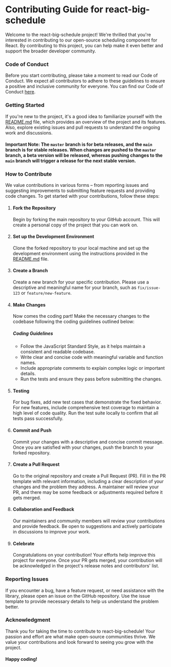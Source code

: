 # Contributing Guide for react-big-schedule

Welcome to the react-big-schedule project! We're thrilled that you're interested in contributing to our open-source scheduling component for React. By contributing to this project, you can help make it even better and support the broader developer community.

### Code of Conduct

Before you start contributing, please take a moment to read our Code of Conduct. We expect all contributors to adhere to these guidelines to ensure a positive and inclusive community for everyone. You can find our Code of Conduct [here](https://github.com/ansulagrawal/react-big-schedule/blob/master/CODE_OF_CONDUCT.md).

### Getting Started

If you're new to the project, it's a good idea to familiarize yourself with the [README.md](https://github.com/ansulagrawal/react-big-schedule/blob/master/README.md) file, which provides an overview of the project and its features. Also, explore existing issues and pull requests to understand the ongoing work and discussions.

#### Important Note: The `master` branch is for beta releases, and the `main` branch is for stable releases. When changes are pushed to the `master` branch, a beta version will be released, whereas pushing changes to the `main` branch will trigger a release for the next stable version.

### How to Contribute

We value contributions in various forms – from reporting issues and suggesting improvements to submitting feature requests and providing code changes. To get started with your contributions, follow these steps:

1. #### Fork the Repository
   Begin by forking the main repository to your GitHub account. This will create a personal copy of the project that you can work on.
2. #### Set up the Development Environment
   Clone the forked repository to your local machine and set up the development environment using the instructions provided in the [README.md](https://github.com/ansulagrawal/react-big-schedule/blob/master/README.md) file.
3. #### Create a Branch
   Create a new branch for your specific contribution. Please use a descriptive and meaningful name for your branch, such as `fix/issue-123` or `feature/new-feature`.
4. #### Make Changes

   Now comes the coding part! Make the necessary changes to the codebase following the coding guidelines outlined below:

   ##### Coding Guidelines

   - Follow the JavaScript Standard Style, as it helps maintain a consistent and readable codebase.
   - Write clear and concise code with meaningful variable and function names.
   - Include appropriate comments to explain complex logic or important details.
   - Run the tests and ensure they pass before submitting the changes.

5. #### Testing
   For bug fixes, add new test cases that demonstrate the fixed behavior. For new features, include comprehensive test coverage to maintain a high level of code quality. Run the test suite locally to confirm that all tests pass successfully.
6. #### Commit and Push
   Commit your changes with a descriptive and concise commit message. Once you are satisfied with your changes, push the branch to your forked repository.
7. #### Create a Pull Request
   Go to the original repository and create a Pull Request (PR). Fill in the PR template with relevant information, including a clear description of your changes and the problem they address. A maintainer will review your PR, and there may be some feedback or adjustments required before it gets merged.
8. #### Collaboration and Feedback
   Our maintainers and community members will review your contributions and provide feedback. Be open to suggestions and actively participate in discussions to improve your work.
9. #### Celebrate
   Congratulations on your contribution! Your efforts help improve this project for everyone. Once your PR gets merged, your contribution will be acknowledged in the project's release notes and contributors' list.

### Reporting Issues

If you encounter a bug, have a feature request, or need assistance with the library, please open an issue on the GitHub repository. Use the issue template to provide necessary details to help us understand the problem better.

### Acknowledgment

Thank you for taking the time to contribute to react-big-schedule! Your passion and effort are what make open-source communities thrive. We value your contributions and look forward to seeing you grow with the project.

#### Happy coding!
